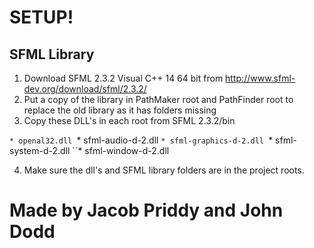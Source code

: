 # SETUP!

## SFML Library
1. Download SFML 2.3.2 Visual C++ 14 64 bit from http://www.sfml-dev.org/download/sfml/2.3.2/ 
2. Put a copy of the library in PathMaker root and PathFinder root to replace the old library as it has folders missing
3. Copy these DLL's in each root from SFML 2.3.2/bin

``* openal32.dll
``* sfml-audio-d-2.dll
``* sfml-graphics-d-2.dll
``* sfml-system-d-2.dll
``* sfml-window-d-2.dll

4. Make sure the dll's and SFML library folders are in the project roots.

# Made by Jacob Priddy and John Dodd